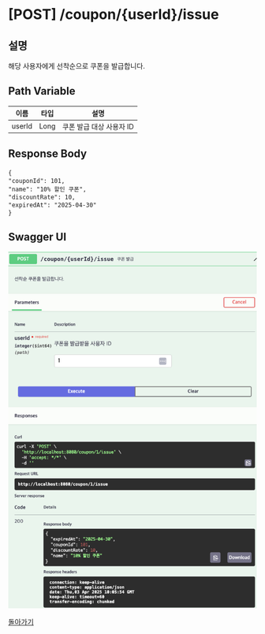 # [POST] /coupon/{userId}/issue

## 설명
해당 사용자에게 선착순으로 쿠폰을 발급합니다.

## Path Variable

| 이름     | 타입   | 설명             |
|----------|--------|------------------|
| userId   | Long   | 쿠폰 발급 대상 사용자 ID |

## Response Body
```
{
"couponId": 101,
"name": "10% 할인 쿠폰",
"discountRate": 10,
"expiredAt": "2025-04-30"
}
```
## Swagger UI

![Swagger UI](./issue-coupon-ui.png)

[돌아가기](../../README.md)